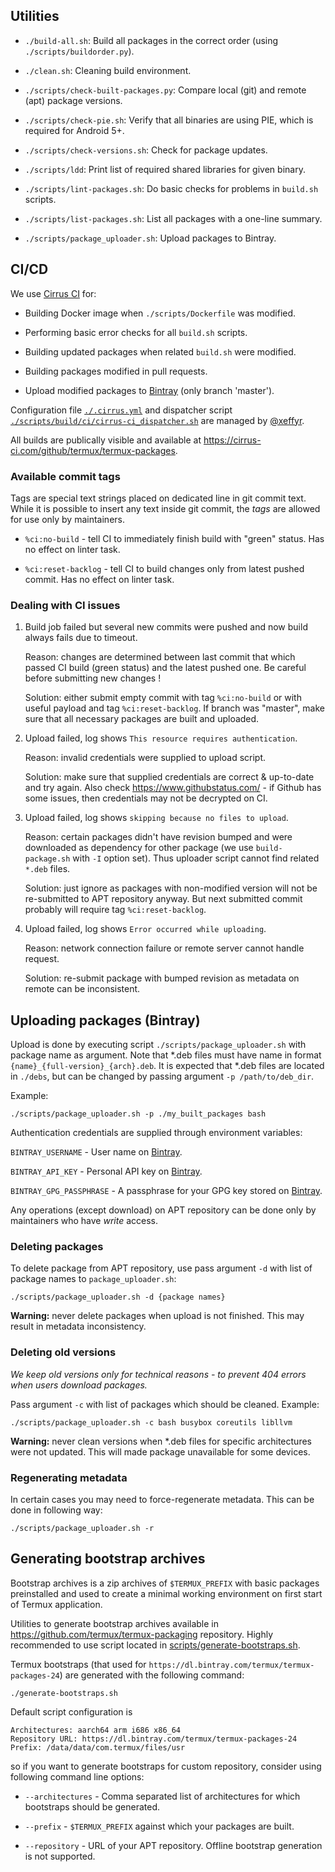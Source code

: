 ## Utilities

- `./build-all.sh`:
  Build all packages in the correct order (using `./scripts/buildorder.py`).

- `./clean.sh`:
  Cleaning build environment.

- `./scripts/check-built-packages.py`:
  Compare local (git) and remote (apt) package versions.

- `./scripts/check-pie.sh`:
  Verify that all binaries are using PIE, which is required for Android 5+.

- `./scripts/check-versions.sh`:
  Check for package updates.

- `./scripts/ldd`:
  Print list of required shared libraries for given binary.

- `./scripts/lint-packages.sh`:
  Do basic checks for problems in `build.sh` scripts.

- `./scripts/list-packages.sh`:
  List all packages with a one-line summary.

- `./scripts/package_uploader.sh`:
  Upload packages to Bintray.

## CI/CD

We use [Cirrus CI](https://cirrus-ci.com/) for:

- Building Docker image when `./scripts/Dockerfile` was modified.

- Performing basic error checks for all `build.sh` scripts.

- Building updated packages when related `build.sh` were modified.

- Building packages modified in pull requests.

- Upload modified packages to [Bintray](https://bintray.com/termux) (only branch 'master').

Configuration file [`./.cirrus.yml`](https://github.com/termux/termux-packages/blob/master/.cirrus.yml)
and dispatcher script [`./scripts/build/ci/cirrus-ci_dispatcher.sh`](https://github.com/termux/termux-packages/blob/master/scripts/build/ci/cirrus-ci_dispatcher.sh)
are managed by [@xeffyr](https://github.com/xeffyr).

All builds are publically visible and available at https://cirrus-ci.com/github/termux/termux-packages.

### Available commit tags

Tags are special text strings placed on dedicated line in git commit text. While
it is possible to insert any text inside git commit, the *tags* are allowed for
use only by maintainers.

- `%ci:no-build` - tell CI to immediately finish build with "green" status. Has no
  effect on linter task.

- `%ci:reset-backlog` - tell CI to build changes only from latest pushed commit. Has
  no effect on linter task.

### Dealing with CI issues

1. Build job failed but several new commits were pushed and now build always
   fails due to timeout.

   Reason: changes are determined between last commit that which passed CI build
   (green status) and the latest pushed one. Be careful before submitting new
   changes !

   Solution: either submit empty commit with tag `%ci:no-build` or with useful
   payload and tag `%ci:reset-backlog`. If branch was "master", make sure that
   all necessary packages are built and uploaded.

2. Upload failed, log shows `This resource requires authentication`.

   Reason: invalid credentials were supplied to upload script.

   Solution: make sure that supplied credentials are correct & up-to-date and
   try again. Also check https://www.githubstatus.com/ - if Github has some
   issues, then credentials may not be decrypted on CI.

3. Upload failed, log shows `skipping because no files to upload`.

   Reason: certain packages didn't have revision bumped and were downloaded
   as dependency for other package (we use `build-package.sh` with `-I` option
   set). Thus uploader script cannot find related `*.deb` files.

   Solution: just ignore as packages with non-modified version will not be
   re-submitted to APT repository anyway. But next submitted commit probably
   will require tag `%ci:reset-backlog`.

4. Upload failed, log shows `Error occurred while uploading`.

   Reason: network connection failure or remote server cannot handle request.

   Solution: re-submit package with bumped revision as metadata on remote can
   be inconsistent.

## Uploading packages (Bintray)

Upload is done by executing script `./scripts/package_uploader.sh` with package
name as argument. Note that \*.deb files must have name in format `{name}_{full-version}_{arch}.deb`.
It is expected that \*.deb files are located in `./debs`, but can be changed by
passing argument `-p /path/to/deb_dir`.

Example:
```
./scripts/package_uploader.sh -p ./my_built_packages bash
```

Authentication credentials are supplied through environment variables:

`BINTRAY_USERNAME`        - User name on [Bintray](https://bintray.com).

`BINTRAY_API_KEY`         - Personal API key on [Bintray](https://bintray.com).

`BINTRAY_GPG_PASSPHRASE`  - A passphrase for your GPG key stored on [Bintray](https://bintray.com).

Any operations (except download) on APT repository can be done only by
maintainers who have *write* access.

### Deleting packages

To delete package from APT repository, use pass argument `-d` with list of
package names to `package_uploader.sh`:
```
./scripts/package_uploader.sh -d {package names}
```

**Warning:** never delete packages when upload is not finished. This may result
in metadata inconsistency.

### Deleting old versions

*We keep old versions only for technical reasons - to prevent 404 errors when
users download packages.*

Pass argument `-c` with list of packages which should be cleaned. Example:
```
./scripts/package_uploader.sh -c bash busybox coreutils libllvm
```

**Warning:** never clean versions when \*.deb files for specific architectures
were not updated. This will made package unavailable for some devices.

### Regenerating metadata

In certain cases you may need to force-regenerate metadata. This can be done in
following way:
```
./scripts/package_uploader.sh -r
```

## Generating bootstrap archives

Bootstrap archives is a zip archives of `$TERMUX_PREFIX` with basic packages
preinstalled and used to create a minimal working environment on first start
of Termux application.

Utilities to generate bootstrap archives available in https://github.com/termux/termux-packaging
repository. Highly recommended to use script located in [scripts/generate-bootstraps.sh](https://github.com/termux/termux-packaging/blob/master/scripts/generate-bootstraps.sh).

Termux bootstraps (that used for `https://dl.bintray.com/termux/termux-packages-24`)
are generated with the following command:
```
./generate-bootstraps.sh
```

Default script configuration is
```
Architectures: aarch64 arm i686 x86_64
Repository URL: https://dl.bintray.com/termux/termux-packages-24
Prefix: /data/data/com.termux/files/usr
```
so if you want to generate bootstraps for custom repository, consider using
following command line options:

- `--architectures` - Comma separated list of architectures for which bootstraps
  should be generated.

- `--prefix` - `$TERMUX_PREFIX` against which your packages are built.

- `--repository` - URL of your APT repository. Offline bootstrap generation is not
  supported.
